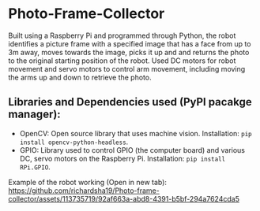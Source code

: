 # Photo-Frame-Collector
Built using a Raspberry Pi and programmed through Python, the robot identifies a picture frame with a specified image that has a face from up to 3m away, moves towards the image, picks it up and and returns the photo to the original starting position of the robot. Used DC motors for robot movement and servo motors to control arm movement, including moving the arms up and down to retrieve the photo. 

## Libraries and Dependencies used (PyPI pacakge manager):
- OpenCV: Open source library that uses machine vision. Installation: `pip install opencv-python-headless`.
- GPIO: Library used to control GPIO (the computer board) and various DC, servo motors on the Raspberry Pi. Installation: `pip install RPi.GPIO`.

Example of the robot working (Open in new tab):
https://github.com/richardsha19/Photo-frame-collector/assets/113735719/92af663a-abd8-4391-b5bf-294a7624cda5

